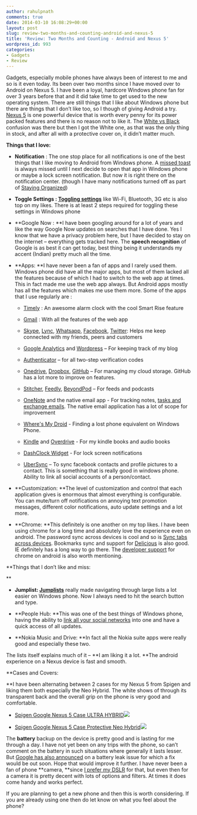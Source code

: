 ```yaml
---
author: rahulpnath
comments: true
date: 2014-03-10 16:08:29+00:00
layout: post
slug: review-two-months-and-counting-android-and-nexus-5
title: 'Review: Two Months and Counting - Android and Nexus 5'
wordpress_id: 993
categories:
- Gadgets
- Review
---
```


Gadgets, especially mobile phones have always been of interest to me and so is it even today. Its been over two months since I have moved over to Android on Nexus 5. I have been a loyal, hardcore Windows phone fan for over 3 years before that and it did take time to get used to the new operating system. There are still things that I like about Windows phone but there are things that I don’t like too, so I though of giving Android a try. [Nexus 5](https://www.google.com/nexus/5/) is one powerful device that is worth every penny for its power packed features and there is no reason not to like it. The [White vs Black](http://www.androidpolice.com/2013/10/20/weekend-poll-nexus-5-white-or-black/) confusion was there but then I got the White one, as that was the only thing in stock, and after all with a protective cover on, it didn’t matter much.




**Things that I love:**






  * **Notification** : The one stop place for all notifications is one of the best things that I like moving to Android from Windows phone. A [missed toast](http://i.msdn.microsoft.com/dynimg/IC619123.png) is always missed until I next decide to open that app in Windows phone or maybe a lock screen notification. But now it is right there on the notification center. (though I have many notifications turned off as part of [Staying Organized](http://rahulpnath.com/blog/staying-organized-finding-a-system-to-manage-it-all/))


  * **Toggle Settings : [Toggling settings](https://play.google.com/store/apps/details?id=com.painless.pc)** like Wi-Fi, Bluetooth, 3G etc is also top on my likes. There is at least 2 steps required for toggling these settings in Windows phone


  * **Google Now : **I have been googling around for a lot of years and like the way Google Now updates on searches that I have done. Yes I know that we have a privacy problem here, but I have decided to stay on the internet – everything gets tracked here. The **speech recognition** of Google is as best it can get today, best thing being it understands my accent (Indian) pretty much all the time.


  * **Apps: **I have never been a fan of apps and I rarely used them. Windows phone did have all the major apps, but most of them lacked all the features because of which I had to switch to the web app at times. This in fact made me use the web app always. But Android apps mostly has all the features which makes me use them more. Some of the apps that I use regularly are :


    * [Timely](https://play.google.com/store/apps/details?id=ch.bitspin.timely) : An awesome alarm clock with the cool Smart Rise feature


    * [Gmail](https://play.google.com/store/apps/details?id=com.google.android.gm) : With all the features of the web app


    * [Skype](https://play.google.com/store/apps/details?id=com.skype.raider), [Lync](https://play.google.com/store/apps/details?id=com.microsoft.office.lync15), [Whatsapp](https://play.google.com/store/apps/details?id=com.whatsapp), [Facebook](https://play.google.com/store/apps/details?id=com.facebook.katana), [Twitter](https://play.google.com/store/apps/details?id=com.twitter.android): Helps me keep connected with my friends, peers and customers


    * [Google Analytics](https://play.google.com/store/apps/details?id=com.google.android.apps.giant) and [Wordpress](https://play.google.com/store/apps/details?id=org.wordpress.android) – For keeping track of my blog


    * [Authenticator](https://play.google.com/store/apps/details?id=com.google.android.apps.authenticator2) – for all two-step verification codes


    * [Onedrive](https://play.google.com/store/apps/details?id=com.microsoft.skydrive), [Dropbox](https://play.google.com/store/apps/details?id=com.dropbox.android), [GitHub](https://play.google.com/store/apps/details?id=com.github.mobile) – For managing my cloud storage. GitHub has a lot more to improve on features.


    * [Stitcher](https://play.google.com/store/apps/details?id=com.stitcher.app), [Feedly](https://play.google.com/store/apps/details?id=com.devhd.feedly), [BeyondPod](https://play.google.com/store/apps/details?id=mobi.beyondpod) – For feeds and podcasts


    * [OneNote](https://play.google.com/store/apps/details?id=com.microsoft.office.onenote) and the native email app - For tracking notes, [tasks and exchange emails](http://rahulpnath.com/blog/staying-organized-finding-a-system-to-manage-it-all/). The native email application has a lot of scope for improvement


    * [Where's My Droid](https://play.google.com/store/apps/details?id=com.alienmanfc6.wheresmyandroid) - Finding a lost phone equivalent on Windows Phone.


    * [Kindle](https://play.google.com/store/apps/details?id=com.amazon.kindle) and [Overdrive](https://play.google.com/store/apps/details?id=com.overdrive.mobile.android.mediaconsole) - For my kindle books and audio books


    * [DashClock Widget](https://play.google.com/store/apps/details?id=net.nurik.roman.dashclock) - For lock screen notifications


    * [UberSync](https://play.google.com/store/apps/details?id=ro.weednet.contactssync) – To sync facebook contacts and profile pictures to a contact. This is something that is really good in windows phone. Ability to link all social accounts of a person/contact.





  * **Customization: **The level of customization and control that each application gives is enormous that almost everything is configurable. You can mute/turn off notifications on annoying text promotion messages, different color notifications, auto update settings and a lot more.


  * **Chrome: **This definitely is one another on my top likes. I have been using chrome for a long time and absolutely love the experience even on android. The password sync across devices is cool and so is [Sync tabs across devices](https://support.google.com/chrome/answer/2591582?hl=en). Bookmarks sync and support for [Delicious](https://play.google.com/store/apps/details?id=com.delicious) is also good. IE definitely has a long way to go there. The [developer support](https://developers.google.com/chrome-developer-tools/docs/remote-debugging) for chrome on android is also worth mentioning.




**Things that I don’t like and miss:  

**






  * **Jumplist: [Jumplists](http://rahulpnath.com/blog/windows-phone-series-jump-lists/)** really made navigating through large lists a lot easier on Windows phone. Now I always need to hit the search button and type.


  * **People Hub: **This was one of the best things of Windows phone, having the ability to [link all your social networks](http://www.windowsphone.com/en-us/how-to/wp7/people/people-hub?signin=true) into one and have a quick access of all updates.


  * **Nokia Music and Drive: **In fact all the Nokia suite apps were really good and especially these two.




The lists itself explains much of it – **I am liking it a lot. **The android experience on a Nexus device is fast and smooth.




**Cases and Covers:  

**I have been alternating between 2 cases for my Nexus 5 from Spigen and liking them both especially the Neo Hybrid. The white shows of through its transparent back and the overall grip on the phone is very good and comfortable.






  * [Spigen Google Nexus 5 Case ULTRA HYBRID](http://www.amazon.in/gp/product/B00HYA10LC/ref=as_li_ss_tl?ie=UTF8&camp=3626&creative=24822&creativeASIN=B00HYA10LC&linkCode=as2&tag=rahulpnath-21)![](http://ir-in.amazon-adsystem.com/e/ir?t=rahulpnath-21&l=as2&o=31&a=B00HYA10LC)


  * [Spigen Google Nexus 5 Case Protective Neo Hybrid](http://www.amazon.in/gp/product/B00EV8Y6QQ/ref=as_li_ss_tl?ie=UTF8&camp=3626&creative=24822&creativeASIN=B00EV8Y6QQ&linkCode=as2&tag=rahulpnath-21)![](http://ir-in.amazon-adsystem.com/e/ir?t=rahulpnath-21&l=as2&o=31&a=B00EV8Y6QQ)




The **battery** backup on the device is pretty good and is lasting for me through a day. I have not yet been on any trips with the phone, so can’t comment on the battery in such situations where generally it lasts lesser. But [Google has also announced](http://www.ibtimes.com/google-working-nexus-5-battery-drain-fix-affects-all-android-devices-kitkat-qualcomm-chips-1559771) on a battery leak issue for which a fix would be out soon. Hope that would improve it further. I have never been a fan of phone **camera, **since [I prefer my DSLR](http://rahulpnath.com/blog/photography-learning-to-click/) for that, but even then for a camera it is pretty decent with lots of options and filters. At times it does come handy and works perfect.




If you are planning to get a new phone and then this is worth considering. If you are already using one then do let know on what you feel about the phone?
